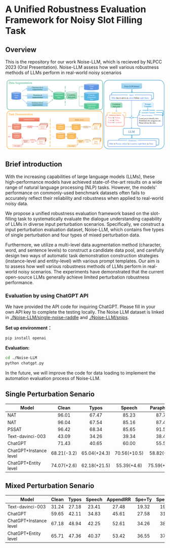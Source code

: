 # A Unified Robustness Evaluation Framework for Noisy Slot Filling Task


## Overview

This is the repository for our work Noise-LLM, which is recieved by NLPCC 2023 (Oral Presentation).
Noise-LLM assess how well various robustness methods of LLMs perform in real-world noisy scenarios

<div align="center"><img src="./nlpcc-main.png" height="23%" width="100%" /></div>

## Brief introduction

With the increasing capabilities of large language models (LLMs), these high-performance models have achieved state-of-the-art results on a wide range of natural language processing (NLP) tasks. However, the models' performance on commonly-used benchmark datasets often fails to accurately reflect their reliability and robustness when applied to real-world noisy data. 

We propose a unified robustness evaluation framework based on the slot-filling task to systematically evaluate the dialogue understanding capability of LLMs in diverse input perturbation scenarios. Specifically, we construct a input perturbation evaluation dataset, Noise-LLM, which contains five types of single perturbation and four types of mixed perturbation data. 

Furthermore, we utilize a multi-level data augmentation method (character, word, and sentence levels) to construct a candidate data pool, and carefully design two ways of automatic task demonstration construction strategies (instance-level and entity-level) with various prompt templates. Our aim is to assess how well various robustness methods of LLMs perform in real-world noisy scenarios. The experiments have demonstrated that the current open-source LLMs generally achieve limited perturbation robustness performance. 

### Evaluation by using ChatGPT API
We have provided the API code for inquiring ChatGPT. Please fill in your own API key to complete the testing locally. The Noise LLM dataset is linked in [./Noise-LLM/single-noise-raddle](./Noise-LLM/single-noise-raddle) and [./Noise-LLM/snips](./Noise-LLM/snips).

**Set up environment：**

```bash
pip install openai
```

**Evaluation:**

```bash
cd ./Noise-LLM
python chatgpt.py
```
In the future, we will improve the code for data loading to implement the automation evaluation process of Noise-LLM.



## Single Perturbation Senario

| Model                                                    |  Clean     | Typos        | Speech       | Paraphrase  | Simplification |Verbose      |Overall      |
| -------------------------------------------------------- | :------:   | :----:       | :------:     | :------:    | :------:       | :------:    | :------:    | 
| NAT                                                      |  96.01     | 67.47        | 85.23        | 87.73       | 87.32          | 85.41        | 87.21        |
| NAT                                                      |  96.04     | 67.54        | 85.16        | 87.42       | 87.33          | 85.29        | 87.27        |
| PSSAT                                                    |  96.42     | 68.34        | 85.65        | 91.54       | 89.73          | 85.82        | 88.16        |
| Text-davinci-003                                         |  43.09     | 34.26        | 39.34        | 38.42       | 40.12          | 37.18        | 38.54        |
| ChatGPT                                                  |  71.43     | 40.65        | 60.00        | 55.56       | 65.54          | 55.56        | 57.21        |
| ChatGPT+Instance level                                   | 68.21(-3.2) | 65.04(+24.3) | 70.56(+10.5) |58.82(+2.2)  | 73.02(+7.4)    |  61.77(+6.2) | 68.34(+11.1) |
| ChatGPT+Entity level                                     | 74.07(+2.6) | 62.18(+21.5) | 55.39(+4.6)  |75.59(+18.9) | 70.96(+5.4)    | 71.75(+16.1) | 71.55(+14.3) |


## Mixed Perturbation Senario

| Model                                                    |  Clean     | Typos        | Speech       | AppendIRR  | Spe+Ty         |Spe+App     |Ent+App      |Spe+App+Typ|Overall|
| -------------------------------------------------------- | :------:   | :----:       | :------:     | :------:    | :------:       | :------:    | :------:    |:------:  | :------:  |
| Text-davinci-003                                         |  31.24    | 27.18        | 23.41        | 27.48       | 19.32         | 19.78       | 20.73        | 18.84| 24.64 |
| ChatGPT                                                  |  59.65     | 42.11        | 34.83       | 45.61       | 27.58          | 31.03       | 26.38        |26.11  | 38.18 | 
| ChatGPT+Instance level                                   | 67.18     | 48.94         | 42.25       |52.61        | 34.26          |  38.79      | 38.64         | 30.67  |46.58  |
| ChatGPT+Entity level                                     | 65.71     | 47.36        | 40.37        |53.42       | 36.55          | 37.35       | 34.21      | 29.06 | 44.27 |

